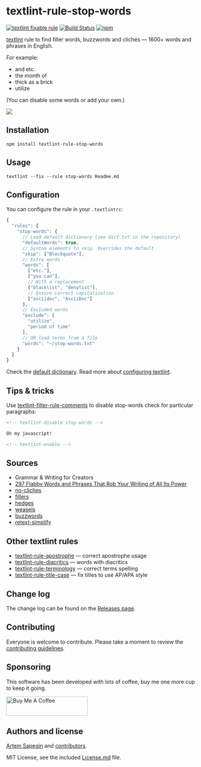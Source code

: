 # textlint-rule-stop-words

[![textlint fixable rule](https://img.shields.io/badge/textlint-fixable-green.svg?style=social)](https://textlint.github.io/) [![Build Status](https://travis-ci.org/sapegin/textlint-rule-stop-words.svg)](https://travis-ci.org/sapegin/textlint-rule-stop-words) [![npm](https://img.shields.io/npm/v/textlint-rule-stop-words.svg)](https://www.npmjs.com/package/textlint-rule-stop-words)

[textlint](https://github.com/textlint/textlint) rule to find filler words, buzzwords and clichés — 1600+ words and phrases in English.

For example:

- and etc.
- the month of
- thick as a brick
- utilize

(You can disable some words or add your own.)

![](https://d3vv6lp55qjaqc.cloudfront.net/items/2P3W3w0d1N0K421H333m/textlint-rule-stop-words.png)

## Installation

```shell
npm install textlint-rule-stop-words
```

## Usage

```shell
textlint --fix --rule stop-words Readme.md
```

## Configuration

You can configure the rule in your `.textlintrc`:

```js
{
  "rules": {
    "stop-words": {
      // Load default dictionary (see dict.txt in the repository)
      "defaultWords": true,
      // Syntax elements to skip. Overrides the default
      "skip": ["Blockquote"],
      // Extra words
      "words": [
        ["etc."],
        ["you can"],
        // With a replacement
        ["blacklist", "denylist"],
        // Ensure correct capitalization
        ["asciidoc", "AsciiDoc"]
      ],
      // Excluded words
      "exclude": [
        "utilize",
        "period of time"
      ],
      // OR load terms from a file
      "words": "~/stop-words.txt"
    }
  }
}
```

Check the [default dictionary](./dict.txt). Read more about [configuring textlint](https://github.com/textlint/textlint/blob/master/docs/configuring.md).

## Tips & tricks

Use [textlint-filter-rule-comments](https://github.com/textlint/textlint-filter-rule-comments) to disable stop-words check for particular paragraphs:

```markdown
<!-- textlint-disable stop-words -->

Oh my javascript!

<!-- textlint-enable -->
```

## Sources

- Grammar & Writing for Creators
- [297 Flabby Words and Phrases That Rob Your Writing of All Its Power](https://smartblogger.com/weak-writing/)
- [no-cliches](https://github.com/dunckr/no-cliches/)
- [fillers](https://github.com/wooorm/fillers/)
- [hedges](https://github.com/wooorm/hedges/)
- [weasels](https://github.com/wooorm/weasels/)
- [buzzwords](https://github.com/wooorm/buzzwords/)
- [retext-simplify](https://github.com/wooorm/retext-simplify/)

## Other textlint rules

- [textlint-rule-apostrophe](https://github.com/sapegin/textlint-rule-apostrophe) — correct apostrophe usage
- [textlint-rule-diacritics](https://github.com/sapegin/textlint-rule-diacritics) — words with diacritics
- [textlint-rule-terminology](https://github.com/sapegin/textlint-rule-terminology) — correct terms spelling
- [textlint-rule-title-case](https://github.com/sapegin/textlint-rule-title-case) — fix titles to use AP/APA style

## Change log

The change log can be found on the [Releases page](https://github.com/sapegin/textlint-rule-stop-words/releases).

## Contributing

Everyone is welcome to contribute. Please take a moment to review the [contributing guidelines](Contributing.md).

## Sponsoring

This software has been developed with lots of coffee, buy me one more cup to keep it going.

<a href="https://www.buymeacoffee.com/sapegin" target="_blank"><img src="https://cdn.buymeacoffee.com/buttons/lato-orange.png" alt="Buy Me A Coffee" height="51" width="217" ></a>

## Authors and license

[Artem Sapegin](https://sapegin.me) and [contributors](https://github.com/sapegin/textlint-rule-stop-words/graphs/contributors).

MIT License, see the included [License.md](License.md) file.
